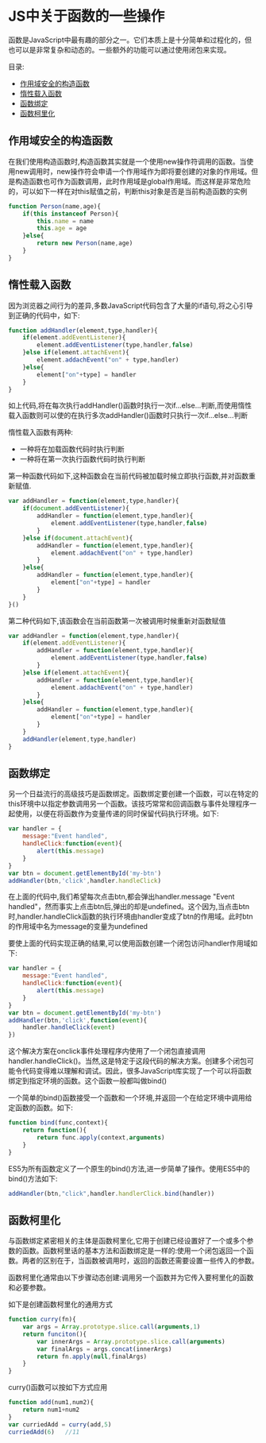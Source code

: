 # JS中关于函数的一些操作

函数是JavaScript中最有趣的部分之一。它们本质上是十分简单和过程化的，但也可以是非常复杂和动态的。一些额外的功能可以通过使用闭包来实现。

目录:

* [作用域安全的构造函数](#作用域安全的构造函数)
* [惰性载入函数](#惰性载入函数)
* [函数绑定](#函数绑定)
* [函数柯里化](#函数柯里化)

## 作用域安全的构造函数

在我们使用构造函数时,构造函数其实就是一个使用new操作符调用的函数。当使用new调用时，new操作符会申请一个作用域作为即将要创建的对象的作用域。但是构造函数也可作为函数调用，此时作用域是global作用域。而这样是非常危险的，可以如下一样在对this赋值之前，判断this对象是否是当前构造函数的实例

``` javascript
function Person(name,age){
    if(this instanceof Person){
        this.name = name
        this.age = age
    }else{
        return new Person(name,age)
    }
}
```

## 惰性载入函数

因为浏览器之间行为的差异,多数JavaScript代码包含了大量的if语句,将之心引导到正确的代码中，如下:

``` javascript
function addHandler(element,type,handler){
    if(element.addEventListener){
        element.addEventListener(type,handler,false)
    }else if(element.attachEvent){
        element.addachEvent("on" + type,handler)
    }else{
        element["on"+type] = handler
    }
}
```

如上代码,将在每次执行addHandler()函数时执行一次if...else...判断,而使用惰性载入函数则可以使的在执行多次addHandler()函数时只执行一次if...else...判断

惰性载入函数有两种:

* 一种将在加载函数代码时执行判断
* 一种将在第一次执行函数代码时执行判断

第一种函数代码如下,这种函数会在当前代码被加载时候立即执行函数,并对函数重新赋值.

``` javascript
var addHandler = function(element,type,handler){
    if(document.addEventListener){
        addHandler = function(element,type,handler){
            element.addEventListener(type,handler,false)
        }
    }else if(document.attachEvent){
        addHandler = function(element,type,handler){
            element.addachEvent("on" + type,handler)
        }
    }else{
        addHandler = function(element,type,handler){
            element["on"+type] = handler
        }
    }
}()
```

第二种代码如下,该函数会在当前函数第一次被调用时候重新对函数赋值

``` javascript
var addHandler = function(element,type,handler){
    if(element.addEventListener){
        addHandler = function(element,type,handler){
            element.addEventListener(type,handler,false)
        }
    }else if(element.attachEvent){
        addHandler = function(element,type,handler){
            element.addachEvent("on" + type,handler)
        }
    }else{
        addHandler = function(element,type,handler){
            element["on"+type] = handler
        }
    }
    addHandler(element,type,handler)
}
```

## 函数绑定

另一个日益流行的高级技巧是函数绑定。函数绑定要创建一个函数，可以在特定的this环境中以指定参数调用另一个函数。该技巧常常和回调函数与事件处理程序一起使用，以便在将函数作为变量传递的同时保留代码执行环境。如下:

``` javascript
var handler = {
    message:"Event handled",
    handleClick:function(event){
        alert(this.message)
    }
}
var btn = document.getElementById('my-btn')
addHandler(btn,'click',handler.handleClick)
```

在上面的代码中,我们希望每次点击btn,都会弹出handler.message "Event handled"，然而事实上点击btn后,弹出的却是undefined。这个因为,当点击btn时,handler.handleClick函数的执行环境由handler变成了btn的作用域。此时btn的作用域中名为message的变量为undefined

要使上面的代码实现正确的结果,可以使用函数创建一个闭包访问handler作用域如下:

``` javascript
var handler = {
    message:"Event handled",
    handleClick:function(event){
        alert(this.message)
    }
}
var btn = document.getElementById('my-btn')
addHandler(btn,'click',function(event){
    handler.handleClick(event)
})
```

这个解决方案在onclick事件处理程序内使用了一个闭包直接调用handler.handleClick()。当然,这是特定于这段代码的解决方案。创建多个闭包可能令代码变得难以理解和调试。因此，很多JavaScript库实现了一个可以将函数绑定到指定环境的函数。这个函数一般都叫做bind()

一个简单的bind()函数接受一个函数和一个环境,并返回一个在给定环境中调用给定函数的函数。如下:

``` javascript
function bind(func,context){
    return function(){
        return func.apply(context,arguments)
    }
}
```

ES5为所有函数定义了一个原生的bind()方法,进一步简单了操作。使用ES5中的bind()方法如下:

``` javascript
addHandler(btn,"click",handler.handlerClick.bind(handler))
```

## 函数柯里化

与函数绑定紧密相关的主体是函数柯里化,它用于创建已经设置好了一个或多个参数的函数。函数柯里话的基本方法和函数绑定是一样的:使用一个闭包返回一个函数。两者的区别在于，当函数被调用时，返回的函数还需要设置一些传入的参数。

函数柯里化通常由以下步骤动态创建:调用另一个函数并为它传入要柯里化的函数和必要参数。

如下是创建函数柯里化的通用方式

``` javascript
function curry(fn){
    var args = Array.prototype.slice.call(arguments,1)
    return funciton(){
        var innerArgs = Array.prototype.slice.call(arguments)
        var finalArgs = args.concat(innerArgs)
        return fn.apply(null,finalArgs)
    }
}
```

curry()函数可以按如下方式应用

``` javascript
function add(num1,num2){
    return num1+num2
}
var curriedAdd = curry(add,5)
curriedAdd(6)   //11
```


